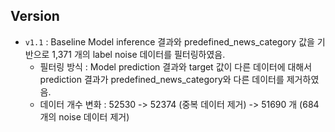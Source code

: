 ## Version
- `v1.1` : Baseline Model inference 결과와 predefined_news_category 값을 기반으로 1,371 개의 label noise 데이터를 필터링하였음.
	- 필터링 방식 : Model prediction 결과와 target 값이 다른 데이터에 대해서 prediction 결과가 predefined_news_category와 다른 데이터를 제거하였음.
	- 데이터 개수 변화 : 52530 -> 52374 (중복 데이터 제거) -> 51690 개 (684 개의 noise 데이터 제거)


